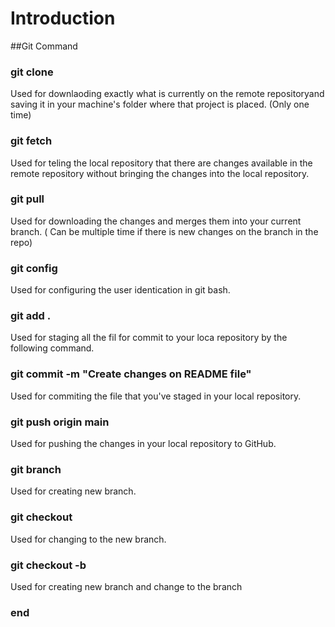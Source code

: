 # Introduction

##Git Command

### git clone
Used for downlaoding exactly what is currently on the remote repositoryand saving it in your machine's folder where that project is placed. (Only one time)

### git fetch
Used for teling the local repository that there are changes available in the remote repository without bringing the changes into the local repository.

### git pull
Used for downloading the changes and merges them into your current branch. ( Can be multiple time if there is new changes on the branch in the repo)

### git config
Used for configuring the user identication in git bash.

### git add .
Used for staging all the fil for commit to your loca repository by the following command. 

### git commit -m "Create changes on README file"
Used for commiting the file that you've staged in your local repository.

### git push origin main
Used for pushing the changes in your local repository to GitHub.

### git branch <New Branch Name>
Used for creating new branch.

### git checkout <New Branch Name>
Used for changing to the new branch.

### git checkout -b <New Branch Name>
Used for creating new branch and change to the branch

### end
